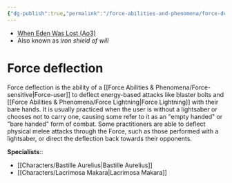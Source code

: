 ```yaml
---
{"dg-publish":true,"permalink":"/force-abilities-and-phenomena/force-deflection/","tags":["universal","alter","forcepower"],"noteIcon":"saber1"}
---
```


- [When Eden Was Lost (Ao3)](https://archiveofourown.org/works/19334440)
- Also known as *iron shield of will*
# Force deflection
Force deflection is the ability of a [[Force Abilities & Phenomena/Force-sensitive\|Force-user]] to deflect energy-based attacks like blaster bolts and [[Force Abilities & Phenomena/Force Lightning\|Force Lightning]] with their bare hands. It is usually practiced when the user is without a lightsaber or chooses not to carry one, causing some refer to it as an "empty handed" or "bare handed" form of combat. Some practitioners are able to deflect physical melee attacks through the Force, such as those performed with a lightsaber, or direct the deflection back towards their opponents.

**Specialists**::
- [[Characters/Bastille Aurelius\|Bastille Aurelius]]
- [[Characters/Lacrimosa Makara\|Lacrimosa Makara]]